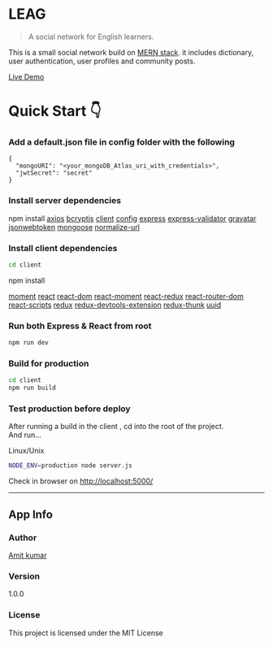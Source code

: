 # LEAG
> A social network for English learners. 

This is a small social network build on [MERN stack](https://medium.com/@blockchain_simplified/what-is-mern-stack-9c867dbad302).
it  includes dictionary, user authentication, user profiles and community  posts.

[Live Demo](http://welcometoleag.herokuapp.com)

# Quick Start 👇

### Add a default.json file in config folder with the following

```
{
  "mongoURI": "<your_mongoDB_Atlas_uri_with_credentials>",
  "jwtSecret": "secret"
}
```

### Install server dependencies


 npm install [axios](https://www.npmjs.com/package/axios)
[bcryptjs](https://www.npmjs.com/package/bcryptjs)
[client](https://www.npmjs.com/package/client)
[config](https://www.npmjs.com/package/config)
[express](https://www.npmjs.com/package/express)
[express-validator](https://www.npmjs.com/package/express-validator)
[gravatar](https://www.npmjs.com/package/gravator)
[jsonwebtoken](https://www.npmjs.com/package/jsonwebtoken)
[mongoose](https://www.npmjs.com/package/mongoose)
[normalize-url](https://www.npmjs.com/package/normalize-url)



### Install client dependencies

```bash
cd client
```
npm install

[moment](https://www.npmjs.com/package/moment)
[react](https://www.npmjs.com/package/react)
[react-dom](https://www.npmjs.com/package/react-dom)
  [react-moment](https://www.npmjs.com/package/react-moment)
   [react-redux](https://www.npmjs.com/package/react-redux)
    [react-router-dom](https://www.npmjs.com/package/react-router-dom)
    [react-scripts](https://www.npmjs.com/package/react-scripts)
   [redux](https://www.npmjs.com/package/redux)
   [redux-devtools-extension](https://www.npmjs.com/package/redux-devtools-extension)
    [redux-thunk](https://www.npmjs.com/package/redux-thunk)
    [uuid](https://www.npmjs.com/package/uuid)


### Run both Express & React from root

```bash
npm run dev
```

### Build for production

```bash
cd client
npm run build
```

### Test production before deploy

After running a build in the client , cd into the root of the project.  
And run...

Linux/Unix 
```bash
NODE_ENV=production node server.js
```


Check in browser on [http://localhost:5000/](http://localhost:5000/)


---

## App Info

### Author

[Amit kumar](http://www.amitkumar.tech)

### Version

1.0.0

### License

This project is licensed under the MIT License
